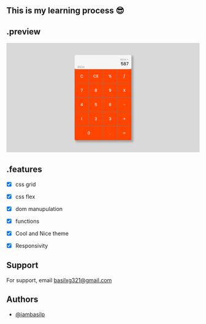 ## This is my learning process 😎
## .preview
![Javascript Calculator App](./images/screenshot.png)

## .features
- [x] css grid
- [x] css flex
- [x] dom manupulation
- [x] functions
- [x] Cool and Nice theme
- [x] Responsivity


## Support

For support, email basilxg321@gmail.com


## Authors

- [@iambasilp](https://www.github.com/iambasilp)



